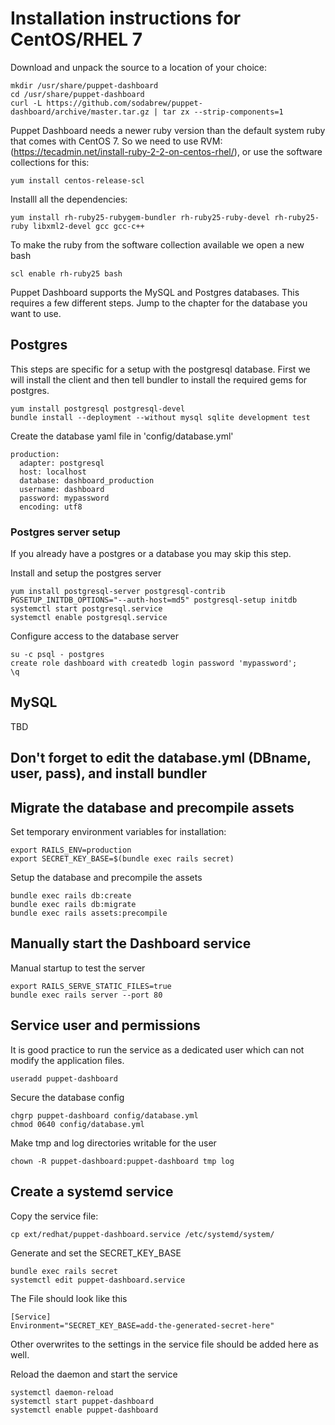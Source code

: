 # Installation instructions for CentOS/RHEL 7

Download and unpack the source to a location of your choice:

    mkdir /usr/share/puppet-dashboard
    cd /usr/share/puppet-dashboard
    curl -L https://github.com/sodabrew/puppet-dashboard/archive/master.tar.gz | tar zx --strip-components=1

Puppet Dashboard needs a newer ruby version than the default system ruby
that comes with CentOS 7. So we need to use RVM: (https://tecadmin.net/install-ruby-2-2-on-centos-rhel/), 
or use the software collections for this:

    yum install centos-release-scl

Installl all the dependencies:

    yum install rh-ruby25-rubygem-bundler rh-ruby25-ruby-devel rh-ruby25-ruby libxml2-devel gcc gcc-c++

To make the ruby from the software collection available we open a new bash

    scl enable rh-ruby25 bash

Puppet Dashboard supports the MySQL and Postgres databases. This requires a few
different steps. Jump to the chapter for the database you want to use.

## Postgres

This steps are specific for a setup with the postgresql database. First we will
install the client and then tell bundler to install the required gems for postgres.

    yum install postgresql postgresql-devel
    bundle install --deployment --without mysql sqlite development test

Create the database yaml file in 'config/database.yml'

    production:
      adapter: postgresql
      host: localhost
      database: dashboard_production
      username: dashboard
      password: mypassword
      encoding: utf8

### Postgres server setup

If you already have a postgres or a database you may skip this step.

Install and setup the postgres server

    yum install postgresql-server postgresql-contrib
    PGSETUP_INITDB_OPTIONS="--auth-host=md5" postgresql-setup initdb
    systemctl start postgresql.service
    systemctl enable postgresql.service

Configure access to the database server

    su -c psql - postgres
    create role dashboard with createdb login password 'mypassword';
    \q

## MySQL

TBD

## Don't forget to edit the database.yml (DBname, user, pass), and install bundler

## Migrate the database and precompile assets

Set temporary environment variables for installation:

    export RAILS_ENV=production
    export SECRET_KEY_BASE=$(bundle exec rails secret)

Setup the database and precompile the assets

    bundle exec rails db:create
    bundle exec rails db:migrate
    bundle exec rails assets:precompile

## Manually start the Dashboard service

Manual startup to test the server

    export RAILS_SERVE_STATIC_FILES=true
    bundle exec rails server --port 80

## Service user and permissions

It is good practice to run the service as a dedicated user
which can not modify the application files.

    useradd puppet-dashboard

Secure the database config

    chgrp puppet-dashboard config/database.yml
    chmod 0640 config/database.yml

Make tmp and log directories writable for the user

    chown -R puppet-dashboard:puppet-dashboard tmp log

## Create a systemd service

Copy the service file:

    cp ext/redhat/puppet-dashboard.service /etc/systemd/system/

Generate and set the SECRET_KEY_BASE

    bundle exec rails secret
    systemctl edit puppet-dashboard.service

The File should look like this

    [Service]
    Environment="SECRET_KEY_BASE=add-the-generated-secret-here"

Other overwrites to the settings in the service file should be
added here as well.

Reload the daemon and start the service

    systemctl daemon-reload
    systemctl start puppet-dashboard
    systemctl enable puppet-dashboard
